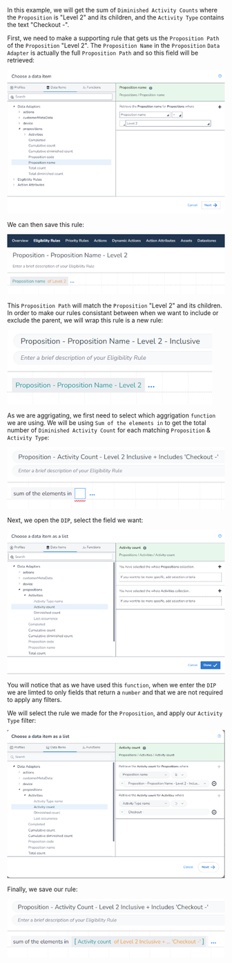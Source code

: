 In this example, we will get the sum of `Diminished Activity Counts` where the `Proposition` is "Level 2" and its children, and the `Activity Type` contains the text "Checkout -".

First, we need to make a supporting rule that gets us the `Proposition Path` of the `Proposition` "Level 2". The `Proposition Name` in the `Proposition` `Data Adapter` is actually the full `Proposition Path` and so this field will be retrieved:

![alt text](image_1.png)

We can then save this rule:

![alt text](image_2.png)

This `Proposition Path` will match the `Proposition` "Level 2" and its children. In order to make our rules consistant between when we want to include or exclude the parent, we will wrap this rule is a new rule:

![alt text](image_3.png)

As we are aggrigating, we first need to select which aggrigation `function` we are using. We will be using `Sum of the elements in` to get the total number of `Diminished Activity Count` for each matching `Proposition` & `Activity Type`:

![](image_4.png)

Next, we open the `DIP`, select the field we want:

![](image_5.png)

You will notice that as we have used this `function`, when we enter the `DIP` we are limted to only fields that return a `number` and that we are not required to apply any filters.

We will select the rule we made for the `Proposition`, and apply our `Activity Type` filter:

![](image_6.png)

Finally, we save our rule:

![](image_7.png)